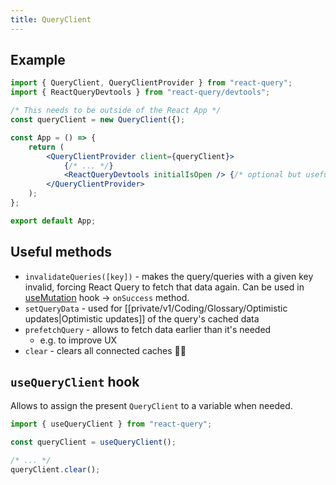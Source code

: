 ```yaml
---
title: QueryClient
---
```


## Example

```jsx
import { QueryClient, QueryClientProvider } from "react-query";
import { ReactQueryDevtools } from "react-query/devtools";

/* This needs to be outside of the React App */
const queryClient = new QueryClient({);

const App = () => {
	return (
		<QueryClientProvider client={queryClient}>
			{/* ... */}
			<ReactQueryDevtools initialIsOpen /> {/* optional but useful */}
		</QueryClientProvider>
	);
};

export default App;
```

## Useful methods

- `invalidateQueries([key])` - makes the query/queries with a given key invalid, forcing React Query to fetch that data again. Can be used in [useMutation](/knowledge/react/packages/react-query/usemutation.md) hook -> `onSuccess` method.
- `setQueryData` - used for [[private/v1/Coding/Glossary/Optimistic updates|Optimistic updates]] of the query's cached data
- `prefetchQuery` - allows to fetch data earlier than it's needed
  - e.g. to improve UX
- `clear` - clears all connected caches 🤷‍♂️

## `useQueryClient` hook

Allows to assign the present `QueryClient` to a variable when needed.

```js
import { useQueryClient } from "react-query";

const queryClient = useQueryClient();

/* ... */
queryClient.clear();
```
